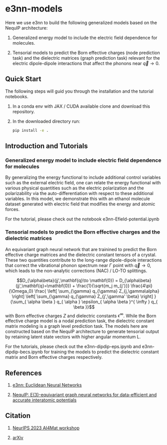 # e3nn-models

Here we use e3nn to build the following generalized models based on the NequIP architecture:

1. Generalized energy model to include the electric field dependence for molecules.

2. Tensorial models to predict the Born effective charges (node prediction task) and the dielectric matrices (graph prediction task) relevant for the electric dipole-dipole interactions that affect the phonons near $\vec{q} \rightarrow 0$.




## Quick Start

The following steps will guid you through the installation and the tutorial notebooks.

1. In a conda env with JAX / CUDA available clone and download this repository.

2. In the downloaded directory run:
    ```bash
    pip install -e .
    ```



## Introduction and Tutorials
### Generalized energy model to include electric field dependence for molecules
By generalizing the energy functional to include additional control variables such as the external electric field, one can relate the energy functional with various physical quantities such as the electric polarization and the polarizability via the auto-differentiation with respect to these additional variables.
In this model, we demonstrate this with an ethanol molecule dataset generated with electric field that modifies the energy and atomic forces.

For the tutorial, please check out the notebook e3nn-Efield-potential.ipynb

### Tensorial models to predict the Born effective charges and the dielectric matrices 
An equivariant graph neural network that are trainined to predict the Born effective charge matrices and the dielectric constant tensors of a crystal.
These two quantities contribute to the long-range dipole-dipole interactions that correct the vibrational phonon spectrum near $\Gamma$ point with $\vec{q} \rightarrow 0$, which leads to the non-analytic corrections (NAC) / LO-TO splittings.

$$D_{\alpha\beta}(jj',\mathbf{q}\to \mathbf{0}) = D_{\alpha\beta}(jj',\mathbf{q}=\mathbf{0}) + \frac{1}{\sqrt{m_j m_{j'}}} \frac{4\pi}{\Omega_0} \frac{ \left[  \sum_{\gamma} q_{\gamma} Z_{j,\gamma\alpha} \right] \left[ \sum_{\gamma} q_{\gamma} Z_{j',\gamma' \beta} \right] } {\sum_{ \alpha \beta } q_{ \alpha } \epsilon_{ \alpha \beta }^{ \infty } q_{ \beta }}$$ with Born effective charges $Z$ and dielectric constants $\epsilon^{ \infty }$.
While the Born effective charge model is a nodal prediction task, the dielectric constant matrix modeling is a graph level prediction task.
The models here are constructed based on the NequIP architecture to generate tensorial output by retaining latent state vectors with higher angular momentum L.

For the tutorials, please check out the e3nn-dipdip-eps.ipynb and e3nn-dipdip-becs.ipynb for training the models to predict the dielectric constant matrix and Born effective charges respectively.


## References

1. [e3nn: Euclidean Neural Networks](https://arxiv.org/abs/2207.09453)

2. [NequIP: E(3)-equivariant graph neural networks for data-efficient and accurate interatomic potentials](https://www.nature.com/articles/s41467-022-29939-5)

## Citation

1. [NeurIPS 2023 AI4Mat workshop](https://openreview.net/forum?id=xxyHjer00Y)

2. [arXiv](https://arxiv.org/)






